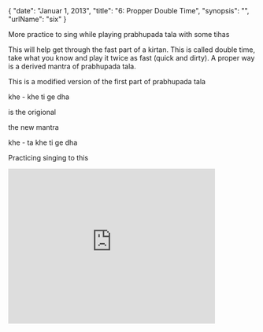 <data>
{
    "date": "Januar 1, 2013",
    "title": "6: Propper Double Time",
    "synopsis": "",
    "urlName": "six"
}
</data>

More practice to sing while playing prabhupada tala with some tihas


This will help get through the fast part of a kirtan. This is called double time, take what you know and play it twice as fast (quick and dirty). A proper way is a derived mantra of prabhupada tala.

This is a modified version of the first part of prabhupada tala

khe - khe ti ge dha

is the origional

the new mantra

khe - ta khe ti ge dha

Practicing singing to this


<iframe width="420" height="315" src="http://www.youtube.com/embed/8YKj6r79jZk" frameborder="0" allowfullscreen></iframe>
